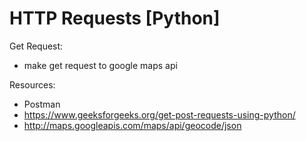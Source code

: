 # HTTP Requests [Python]

Get Request:
- make get request to google maps api

Resources:
- Postman
- https://www.geeksforgeeks.org/get-post-requests-using-python/
- http://maps.googleapis.com/maps/api/geocode/json

